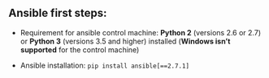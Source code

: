  ## Ansible first steps:

* Requirement for ansible control machine:
**Python 2** (versions 2.6 or 2.7) or **Python 3** (versions 3.5 and higher) installed (**Windows isn’t supported** for the control machine)

* Ansible installation:
``` pip install ansible[==2.7.1] ```
